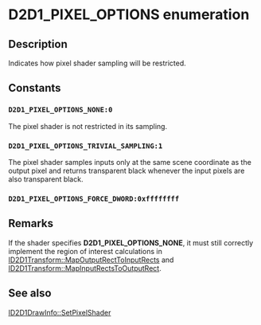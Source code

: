 # D2D1_PIXEL_OPTIONS enumeration

## Description

Indicates how pixel shader sampling will be restricted.

## Constants

### `D2D1_PIXEL_OPTIONS_NONE:0`

The pixel shader is not restricted in its sampling.

### `D2D1_PIXEL_OPTIONS_TRIVIAL_SAMPLING:1`

 The pixel shader samples inputs only at the same scene coordinate as the output pixel and returns transparent black whenever the input pixels are also transparent black.

### `D2D1_PIXEL_OPTIONS_FORCE_DWORD:0xffffffff`

## Remarks

If the shader specifies **D2D1_PIXEL_OPTIONS_NONE**, it must still correctly implement the region of interest calculations in [ID2D1Transform::MapOutputRectToInputRects](https://learn.microsoft.com/windows/desktop/api/d2d1effectauthor/nf-d2d1effectauthor-id2d1transform-mapoutputrecttoinputrects) and [ID2D1Transform::MapInputRectsToOutputRect](https://learn.microsoft.com/windows/desktop/api/d2d1effectauthor/nf-d2d1effectauthor-id2d1transform-mapinputrectstooutputrect).

## See also

[ID2D1DrawInfo::SetPixelShader](https://learn.microsoft.com/windows/desktop/api/d2d1effectauthor/nf-d2d1effectauthor-id2d1drawinfo-setpixelshader)